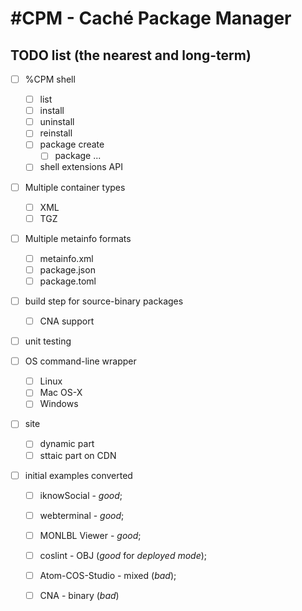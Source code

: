#CPM - Caché Package Manager
===

## TODO list (the nearest and long-term)

- [ ] %CPM shell
  - [ ] list
  - [ ] install
  - [ ] uninstall
  - [ ] reinstall
  - [ ] package create
    - [ ] package ...
  - [ ] shell extensions API

- [ ] Multiple container types
  - [ ] XML
  - [ ] TGZ

- [ ] Multiple metainfo formats
  - [ ] metainfo.xml
  - [ ] package.json
  - [ ] package.toml

- [ ] build step for source-binary packages
  - [ ] CNA support

- [ ] unit testing

- [ ] OS command-line wrapper
  - [ ] Linux
  - [ ] Mac OS-X
  - [ ] Windows

- [ ] site
  - [ ] dynamic part
  - [ ] sttaic part on CDN

- [ ] initial examples converted
  - [ ]  iknowSocial - *good*;
  - [ ]  webterminal - *good*;
  - [ ]  MONLBL Viewer - *good*;
  - [ ]  coslint - OBJ (*good* for _deployed mode_);
  - [ ]  Atom-COS-Studio - mixed (*bad*);
  - [ ]  CNA - binary (*bad*)

